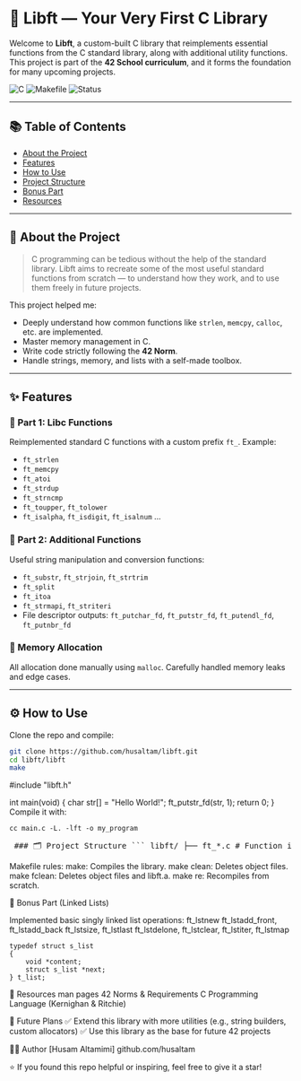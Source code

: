 # 💫 Libft — Your Very First C Library

Welcome to **Libft**, a custom-built C library that reimplements essential functions from the C standard library, along with additional utility functions. This project is part of the **42 School curriculum**, and it forms the foundation for many upcoming projects.

![C](https://img.shields.io/badge/language-C-blue.svg)
![Makefile](https://img.shields.io/badge/build-Makefile-yellow.svg)
![Status](https://img.shields.io/badge/status-completed-brightgreen.svg)

---

## 📚 Table of Contents

- [About the Project](#about-the-project)
- [Features](#features)
- [How to Use](#how-to-use)
- [Project Structure](#project-structure)
- [Bonus Part](#bonus-part)
- [Resources](#resources)

---

## 🧠 About the Project

> C programming can be tedious without the help of the standard library.
> Libft aims to recreate some of the most useful standard functions from scratch — to understand how they work, and to use them freely in future projects.

This project helped me:
- Deeply understand how common functions like `strlen`, `memcpy`, `calloc`, etc. are implemented.
- Master memory management in C.
- Write code strictly following the **42 Norm**.
- Handle strings, memory, and lists with a self-made toolbox.

---

## ✨ Features

### 🔹 Part 1: Libc Functions

Reimplemented standard C functions with a custom prefix `ft_`. Example:

- `ft_strlen`
- `ft_memcpy`
- `ft_atoi`
- `ft_strdup`
- `ft_strncmp`
- `ft_toupper`, `ft_tolower`
- `ft_isalpha`, `ft_isdigit`, `ft_isalnum` ...

### 🔸 Part 2: Additional Functions

Useful string manipulation and conversion functions:

- `ft_substr`, `ft_strjoin`, `ft_strtrim`
- `ft_split`
- `ft_itoa`
- `ft_strmapi`, `ft_striteri`
- File descriptor outputs: `ft_putchar_fd`, `ft_putstr_fd`, `ft_putendl_fd`, `ft_putnbr_fd`

### 🧪 Memory Allocation

All allocation done manually using `malloc`. Carefully handled memory leaks and edge cases.

---

## ⚙️ How to Use

Clone the repo and compile:

```bash
git clone https://github.com/husaltam/libft.git
cd libft/libft
make
```
#include "libft.h"

int main(void)
{
    char str[] = "Hello World!";
    ft_putstr_fd(str, 1);
    return 0;
}
Compile it with:
```
cc main.c -L. -lft -o my_program
```

<pre lang="markdown"> ### 🗂 Project Structure ``` libft/ ├── ft_*.c # Function implementations ├── libft.h # Header file with prototypes ├── Makefile # Compilation rules └── libft.a # Generated static library ``` </pre>


Makefile rules:
  make: Compiles the library.
  make clean: Deletes object files.
  make fclean: Deletes object files and libft.a.
  make re: Recompiles from scratch.

🎁 Bonus Part (Linked Lists)

Implemented basic singly linked list operations:
  ft_lstnew
  ft_lstadd_front, ft_lstadd_back
  ft_lstsize, ft_lstlast
  ft_lstdelone, ft_lstclear, ft_lstiter, ft_lstmap
```
typedef struct s_list
{
    void *content;
    struct s_list *next;
} t_list;
```
🔗 Resources
man pages
42 Norms & Requirements
C Programming Language (Kernighan & Ritchie)

🚀 Future Plans
✅ Extend this library with more utilities (e.g., string builders, custom allocators)
✅ Use this library as the base for future 42 projects

👨‍💻 Author
[Husam Altamimi]
github.com/husaltam

⭐ If you found this repo helpful or inspiring, feel free to give it a star!

